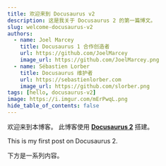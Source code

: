 ```yaml
---
title: 欢迎来到 Docusaurus v2
description: 这是我关于 Docusaurus 2 的第一篇博文。
slug: welcome-docusaurus-v2
authors:
  - name: Joel Marcey
    title: Docusaurus 1 合作创造者
    url: https://github.com/JoelMarcey
    image_url: https://github.com/JoelMarcey.png
  - name: Sébastien Lorber
    title: Docusaurus 维护者
    url: https://sebastienlorber.com
    image_url: https://github.com/slorber.png
tags: [hello, docusaurus-v2]
image: https://i.imgur.com/mErPwqL.png
hide_table_of_contents: false
---
```


欢迎来到本博客。 此博客使用 [**Docusaurus 2**](https://docusaurus.io/) 搭建。

<!--truncate-->

This is my first post on Docusaurus 2.

下方是一系列内容。